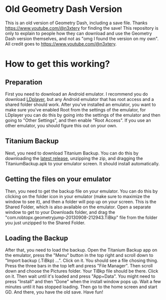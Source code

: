 # Old Geometry Dash Version
This is an old version of Geometry Dash, including a save file. Thanks https://www.youtube.com/@n3xtery for finding the save! This repository is only to explain to people how they can download and use the Geometry Dash version themselves, and not as "omg I found the version on my own". All credit goes to https://www.youtube.com/@n3xtery.
# How to get this working?
## Preparation
First you need to download an Android emulator. I recommend you do download [LDplayer](https://www.ldplayer.net/), but any Android emulator that has root access and a shared folder should work. After you've installed an emulator, you want to make sure you've enabled Root from the settings of the emulator, for LDplayer you can do this by going into the settings of the emulator and then going to "Other Settings", and then enable "Root Access". If you use an other emulator, you should figure this out on your own.
## Titanium Backup
Next, you need to download Titanium Backup. You can do this by downloading the [latest release](https://github.com/ShakeAndWiggle20/old-geometry-dash-version/releases/latest), unzipping the zip, and dragging the TitaniumBackup.apk to your emulator screen. It should install automatically.
## Getting the files on your emulator
Then, you need to get the backup file on your emulator. You can do this by clicking on the folder icon in your emulator (make sure to maximize the window to see it), and then a folder will pop up on your screen. This is the Shared Folder, which is also available on the emulator. Open a separate window to get to your Downloads folder, and drag the "com.robtopx.geometryjump-20130908-212943.TiBkp" file from the folder you just unzipped to the Shared Folder.
## Loading the Backup
After that, you need to load the backup. Open the Titanium Backup app on the emulator, press the "Menu" button in the top right and scroll down to "Import backup (.TiBkp) ...". Click on it. You should see a file chosing thing. Press the three bars in the top left and press "File Manager". Then scroll down and choose the Pictures folder. Your TiBkp file should be there. Click on it. Then wait until it's loaded and press "App+Data". You might need to press "Install" and then "Done" when the install window pops up. Wait a few minutes until it has stopped loading. Then go to the home screen and start GD. And there, you have the old save. Have fun!
